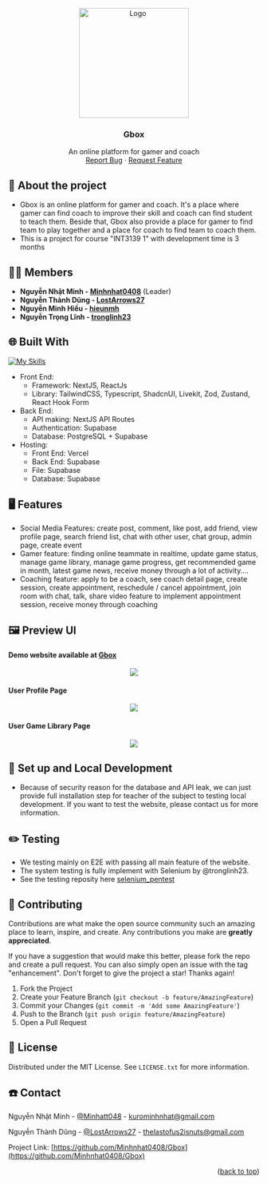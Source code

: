 <a name="readme-top"></a>

<div align="center">
  <a href="https://github.com/Minhnhat0408/Gbox">
    <img src="https://github.com/LostArrows27/aratamete-discord/assets/97510841/66102095-667d-4e5b-a073-e286b71bc499" alt="Logo" width="220" height="220">
  </a>
  <h3>Gbox</h3>
<div>An online platform for gamer and coach</div>
<div align="center">
    <a href="https://github.com/Minhnhat0408/Gbox/issues">Report Bug</a>
    ·
    <a href="https://github.com/Minhnhat0408/Gbox/pulls">Request Feature</a>
  </div>
</div>


## 💭 About the project

- Gbox is an online platform for gamer and coach. It's a place where gamer can find coach to improve their skill and coach can find student to teach them. Beside that, Gbox also provide a place for gamer to find team to play together and a place for coach to find team to coach them. 
- This is a project for course "INT3139 1" with development time is 3 months
  


## 🧑‍💻 Members 

- **Nguyễn Nhật Minh - [Minhnhat0408](https://github.com/Minhnhat0408)** (Leader)
- **Nguyễn Thành Dũng - [LostArrows27](https://github.com/LostArrows27/)**
- **Nguyễn Minh Hiếu - [hieunmh](https://github.com/hieunmh)**
- **Nguyễn Trọng Lĩnh - [tronglinh23](https://github.com/tronglinh23)**

## 🌐 Built With

[![My Skills](https://skillicons.dev/icons?i=nextjs,react,tailwind,supabase,typescript,postgres,postman,vercel,selenium)](https://skillicons.dev)

- Front End: 
  - Framework: NextJS, ReactJs
  - Library: TailwindCSS, Typescript, ShadcnUI, Livekit, Zod, Zustand, React Hook Form
- Back End:
  - API making: NextJS API Routes
  - Authentication: Supabase
  - Database: PostgreSQL + Supabase
- Hosting:
  - Front End: Vercel
  - Back End: Supabase
  - File: Supabase
  - Database: Supabase 

## 🖥️ Features 

- Social Media Features: create post, comment, like post, add friend, view profile page, search friend list, chat with other user, chat group, admin page, create event
- Gamer feature: finding online teammate in realtime, update game status, manage game library, manage game progress, get recommended game in month, latest game news, receive money through a lot of activity....
- Coaching feature: apply to be a coach, see coach detail page, create session, create appointment, reschedule / cancel appointment, join room with chat, talk, share video feature to implement appointment session, receive money through coaching

## 🖼️ Preview UI

#### Demo website available at [Gbox](https://gbox-platform.vercel.app/)

<div align="center">
    <img src = "https://github.com/LostArrows27/Gbox/assets/97510841/6842f280-9a81-4186-a8c9-758de29ad497">
</div>

#### User Profile Page

<div align="center">
    <img src = "https://github.com/LostArrows27/Gbox/assets/97510841/7d136ef2-65f7-4004-91eb-bb812188dec9">
</div>

#### User Game Library Page

<div align="center">
    <img src = "https://github.com/LostArrows27/Gbox/assets/97510841/97411d4c-8497-4bef-ac2b-ea33a51aea57">
</div>


## 💽 Set up and Local Development

- Because of security reason for the database and API leak, we can just provide full installation step for teacher of the subject to testing local development. If you want to test the website, please contact us for more information.

## ✏️ Testing

- We testing mainly on E2E with passing all main feature of the website.
- The system testing is fully implement with Selenium by @tronglinh23. 
- See the testing reposity here [selenium_pentest](https://github.com/tronglinh23/selenium_pentest)

## 🛂 Contributing

Contributions are what make the open source community such an amazing place to learn, inspire, and create. Any contributions you make are **greatly appreciated**.

If you have a suggestion that would make this better, please fork the repo and create a pull request. You can also simply open an issue with the tag "enhancement".
Don't forget to give the project a star! Thanks again!

1. Fork the Project
2. Create your Feature Branch (`git checkout -b feature/AmazingFeature`)
3. Commit your Changes (`git commit -m 'Add some AmazingFeature'`)
4. Push to the Branch (`git push origin feature/AmazingFeature`)
5. Open a Pull Request

## 🪪 License

Distributed under the MIT License. See `LICENSE.txt` for more information.

## ☎️ Contact

Nguyễn Nhật Minh - [@Minhatt048](https://www.facebook.com/Minhatt048/) - kurominhnhat@gmail.com

Nguyễn Thành Dũng - [@LostArrows27](https://www.facebook.com/Romcomgasukidesu) - thelastofus2isnuts@gmail.com

Project Link: [https://github.com/Minhnhat0408/Gbox](https://github.com/Minhnhat0408/Gbox)

<p align="right">(<a href="#readme-top">back to top</a>)</p>
